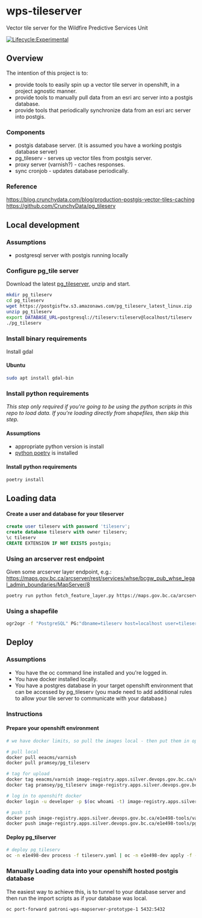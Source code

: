 # wps-tileserver
Vector tile server for the Wildfire Predictive Services Unit

[![Lifecycle:Experimental](https://img.shields.io/badge/Lifecycle-Experimental-339999)](https://github.com/bcgov/repomountie/blob/master/doc/lifecycle-badges.md)


## Overview

The intention of this project is to:
- provide tools to easily spin up a vector tile server in openshift, in a project agnostic manner.
- provide tools to manually pull data from an esri arc server into a postgis database.
- provide tools that periodically synchronize data from an esri arc server into postgis.
### Components
- postgis database server. (it is assumed you have a working postgis database server)
- pg_tileserv - serves up vector tiles from postgis server.
- proxy server (varnish?) - caches responses.
- sync cronjob - updates database periodically.
### Reference
https://blog.crunchydata.com/blog/production-postgis-vector-tiles-caching
https://github.com/CrunchyData/pg_tileserv

## Local development

### Assumptions

- postgresql server with postgis running locally
### Configure pg_tile server

Download the latest [pg_tileserver](https://github.com/CrunchyData/pg_tileserv), unzip and start.

```bash
mkdir pg_tileserv
cd pg_tileserv
wget https://postgisftw.s3.amazonaws.com/pg_tileserv_latest_linux.zip
unzip pg_tileserv
export DATABASE_URL=postgresql://tileserv:tileserv@localhost/tileserv
./pg_tileserv
```
### Install binary requirements
Install gdal

#### Ubuntu
```bash
sudo apt install gdal-bin
```

### Install python requirements

*This step only required if you're going to be using the python scripts in this repo to load data. If you're loading directly from shapefiles, then skip this step.*
#### Assumptions
- appropriate python version is install
- [python poetry](https://python-poetry.org/) is installed

#### Install python requirements

```bash
poetry install
```
## Loading data
#### Create a user and database for your tileserver

```sql
create user tileserv with password 'tileserv';
create database tileserv with owner tileserv;
\c tileserv
CREATE EXTENSION IF NOT EXISTS postgis;
```

### Using an arcserver rest endpoint

Given some arcserver layer endpoint, e.g.: https://maps.gov.bc.ca/arcserver/rest/services/whse/bcgw_pub_whse_legal_admin_boundaries/MapServer/8


```bash
poetry run python fetch_feature_layer.py https://maps.gov.bc.ca/arcserver/rest/services/whse/bcgw_pub_whse_legal_admin_boundaries/MapServer/8
```

### Using a shapefile

```bash
ogr2ogr -f "PostgreSQL" PG:"dbname=tileserv host=localhost user=tileserv password=tileserv" "my_shapefile.shp" -lco precision=NO -nln fire_area_thessian_polygons
```
## Deploy
### Assumptions
- You have the oc command line installed and you're logged in.
- You have docker installed locally.
- You have a postgres database in your target openshift environment that can be accessed by pg_tileserv (you made need to add additional rules to allow your tile server to communicate with your database.)
### Instructions

#### Prepare your openshift environment

```bash
# we have docker limits, so pull the images local - then put them in openshift

# pull local
docker pull eeacms/varnish
docker pull pramsey/pg_tileserv

# tag for upload
docker tag eeacms/varnish image-registry.apps.silver.devops.gov.bc.ca/e1e498-tools/varnish:latest
docker tag pramsey/pg_tileserv image-registry.apps.silver.devops.gov.bc.ca/e1e498-tools/pg_tileserv:latest

# log in to openshift docker
docker login -u developer -p $(oc whoami -t) image-registry.apps.silver.devops.gov.bc.ca

# push it
docker push image-registry.apps.silver.devops.gov.bc.ca/e1e498-tools/varnish:latest
docker push image-registry.apps.silver.devops.gov.bc.ca/e1e498-tools/pg_tileserv:latest
```

#### Deploy pg_tilserver

```bash
# deploy pg_tileserv
oc -n e1e498-dev process -f tileserv.yaml | oc -n e1e498-dev apply -f -
```

### Manually Loading data into your openshift hosted postgis database

The easiest way to achieve this, is to tunnel to your database server and then run the import scripts as if your database was local.

```bash
oc port-forward patroni-wps-mapserver-prototype-1 5432:5432
```

